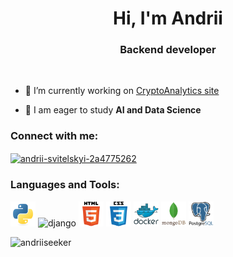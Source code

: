 <h1 align="center">Hi, I'm Andrii</h1>
<h3 align="center">Backend developer</h3>

<p align="left"> <a href="https://twitter.com/" target="blank"><img src="https://img.shields.io/twitter/follow/?logo=twitter&style=for-the-badge" alt="" /></a> </p>

- 🔭 I’m currently working on [CryptoAnalytics site](https://cryptoanalytics.fly.dev/)

- 🌱 I am eager to study **AI and Data Science**

<h3 align="left">Connect with me:</h3>
<p align="left">
<a href="https://linkedin.com/in/andrii-svitelskyi-2a4775262" target="blank"><img align="center" src="https://raw.githubusercontent.com/rahuldkjain/github-profile-readme-generator/master/src/images/icons/Social/linked-in-alt.svg" alt="andrii-svitelskyi-2a4775262" height="30" width="40" /></a>
</p>

<h3 align="left">Languages and Tools:</h3>
<p align="left"> <img src="https://raw.githubusercontent.com/devicons/devicon/master/icons/python/python-original.svg" alt="python" width="40" height="40"/> 
  <img src="https://cdn.worldvectorlogo.com/logos/django.svg" alt="django" width="40" height="40"/> 
  <img src="https://raw.githubusercontent.com/devicons/devicon/master/icons/html5/html5-original-wordmark.svg" alt="html5" width="40" height="40"/> 
  <img src="https://raw.githubusercontent.com/devicons/devicon/master/icons/css3/css3-original-wordmark.svg" alt="css3" width="40" height="40"/>
  <img src="https://raw.githubusercontent.com/devicons/devicon/master/icons/docker/docker-original-wordmark.svg" alt="docker" width="40" height="40"/>
  <img src="https://raw.githubusercontent.com/devicons/devicon/master/icons/mongodb/mongodb-original-wordmark.svg" alt="mongodb" width="40" height="40"/>
  <img src="https://raw.githubusercontent.com/devicons/devicon/master/icons/postgresql/postgresql-original-wordmark.svg" alt="postgresql" width="40" height="40"/>
</p>

<p><img align="left" src="https://github-readme-stats.vercel.app/api/top-langs?username=andriiseeker&show_icons=true&locale=en&layout=compact" alt="andriiseeker" /></p>


